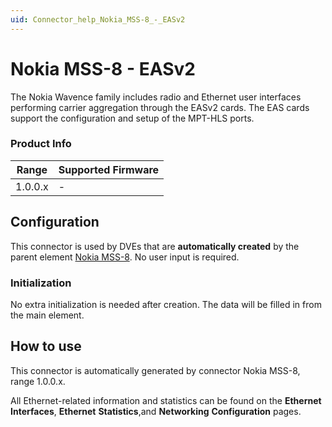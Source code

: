 ```yaml
---
uid: Connector_help_Nokia_MSS-8_-_EASv2
---
```


# Nokia MSS-8 - EASv2

The Nokia Wavence family includes radio and Ethernet user interfaces performing carrier aggregation through the EASv2 cards. The EAS cards support the configuration and setup of the MPT-HLS ports.

### Product Info

| **Range** | **Supported Firmware** |
|-----------|------------------------|
| 1.0.0.x   | \-                     |

## Configuration

This connector is used by DVEs that are **automatically created** by the parent element [Nokia MSS-8](xref:Connector_help_Nokia_MSS-8). No user input is required.

### Initialization

No extra initialization is needed after creation. The data will be filled in from the main element.

## How to use

This connector is automatically generated by connector Nokia MSS-8, range 1.0.0.x.

All Ethernet-related information and statistics can be found on the **Ethernet** **Interfaces**, **Ethernet** **Statistics**,and **Networking** **Configuration** pages.
